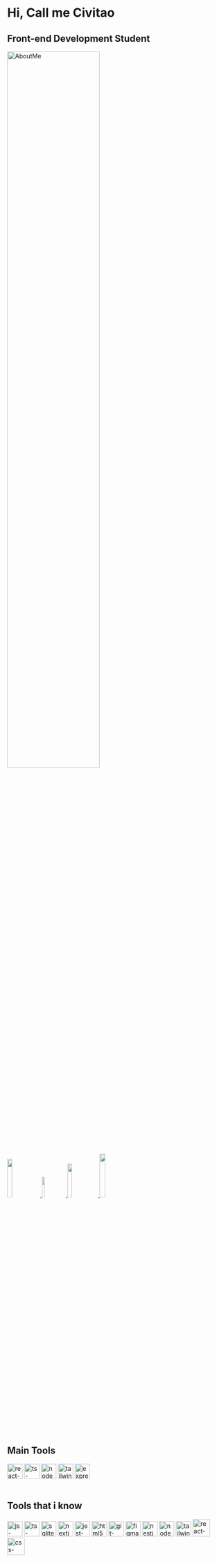 # Hi, Call me Civitao
## Front-end Development Student
<div>
  <a href="https://github.com/civitao" target=blank>
    <img src="https://github-readme-stats.vercel.app/api?username=civitao&show_icons=true&theme=dark"
         alt="AboutMe"
         width=65% />
  </a> 
</div>

 <div>
   <a href="https://linkedin.com/in/vitor-marques-dev" target=blank_>
   	<img src="https://img.shields.io/badge/LinkedIn-0077B5?style=for-the-badge&logo=linkedin&logoColor=white" width=15%/>
   </a>
   <a href="mailto:civitao011@gmail.com" target=blank_>
    <img src="https://img.shields.io/badge/Gmail-D14836?style=for-the-badge&logo=gmail&logoColor=white" width=11% />         	   
  </a> 
   <a href="https://discord./civitao#6524" target=blank_> 
    <img src="https://img.shields.io/badge/Discord-7289DA?style=for-the-badge&logo=discord&logoColor=white"  width=14%/>         	   
  </a> 
   <a href="https://instagram.com/civitao_" target=blank_>
    <img src="https://img.shields.io/badge/Instagram-E4405F?style=for-the-badge&logo=instagram&logoColor=white" width=16% />         	 
  </a> 
  </div>
  <br>

## Main Tools
<div>   
   <img src="https://cdn.jsdelivr.net/gh/devicons/devicon/icons/react/react-original.svg" 
        height=35 
        width=35
        alt="react-icon"
      />
       <img src="https://cdn.jsdelivr.net/gh/devicons/devicon/icons/typescript/typescript-plain.svg" 
       height=35 
       width=35 
       alt="ts-icon" 
     />
       <img src="https://cdn.jsdelivr.net/gh/devicons/devicon/icons/nodejs/nodejs-original.svg" 
         height=35
         width=35
         alt="node-icon"
       /> 
     <img src="https://cdn.jsdelivr.net/gh/devicons/devicon/icons/tailwindcss/tailwindcss-plain.svg" 
       height=35 
       width=35 
       alt="tailwind-icon" 
     />
     <img src="https://cdn.jsdelivr.net/gh/devicons/devicon/icons/express/express-original.svg" 
       height=35 
       width=35 
       alt="express-icon" 
     />
</div>
<br>

## Tools that i know
 <div>
  <img src="https://cdn.jsdelivr.net/gh/devicons/devicon/icons/javascript/javascript-original.svg" 
       height=35 
       width=35
       alt="js-icon"
       />
  <img src="https://cdn.jsdelivr.net/gh/devicons/devicon/icons/typescript/typescript-plain.svg" 
       height=35 
       width=35 
       alt="ts-icon" 
     /> 
     <img src="https://cdn.jsdelivr.net/gh/devicons/devicon/icons/sqlite/sqlite-original.svg" 
       height=35 
       width=35 
       alt="sqlite-icon" 
     /> 
      <img src="https://cdn.jsdelivr.net/gh/devicons/devicon/icons/nextjs/nextjs-original-wordmark.svg"
       height=35 
       width=35 
       alt="nextjs-icon" 
     /> 
     <img src="https://cdn.jsdelivr.net/gh/devicons/devicon/icons/jest/jest-plain.svg" 
       height=35 
       width=35 
       alt="jest-icon" 
     /> 
      <img src="https://cdn.jsdelivr.net/gh/devicons/devicon/icons/html5/html5-original.svg"
       height=35 
       width=35 
       alt="html5" 
     /> 
    <img src="https://cdn.jsdelivr.net/gh/devicons/devicon/icons/git/git-original.svg" 
       height=35 
       width=35 
       alt="git-icon" 
     /> 
    <img src="https://cdn.jsdelivr.net/gh/devicons/devicon/icons/figma/figma-original.svg"
         height=35 
         width=35 
         alt="figma-icon" 
      />   
    <img src="https://cdn.jsdelivr.net/gh/devicons/devicon/icons/nestjs/nestjs-plain.svg"
         height=35 
         width=35 
         alt="nestjs-icon" 
       />      
           <img src="https://cdn.jsdelivr.net/gh/devicons/devicon/icons/nodejs/nodejs-original.svg" 
         height=35
         width=35
         alt="node-icon"
       /> 
     <img src="https://cdn.jsdelivr.net/gh/devicons/devicon/icons/tailwindcss/tailwindcss-plain.svg" 
         height=35 
         width=35 
         alt="tailwind-icon"
       />
     <img src="https://cdn.jsdelivr.net/gh/devicons/devicon/icons/react/react-original.svg" 
          height=40 
          width=40
          alt="react-icon"
        />
     <img src="https://cdn.jsdelivr.net/gh/devicons/devicon/icons/css3/css3-original-wordmark.svg" 
          height=40 
          width=40
          alt="css-icon"
        />
 </div>
 
                             
